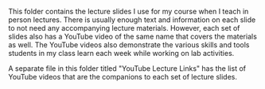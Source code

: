 This folder contains the lecture slides I use for my course when I teach in person lectures. There is usually enough text and information on each slide to not need any accompanying lecture materials. However, each set of slides also has a YouTube video of the same name that covers the materials as well. The YouTube videos also demonstrate the various skills and tools students in my class learn each week while working on lab activities. 

A separate file in this folder titled "YouTube Lecture Links" has the list of YouTube videos that are the companions to each set of lecture slides. 
